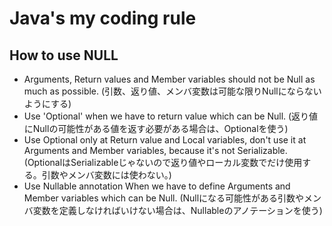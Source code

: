 # Java's my coding rule

## How to use NULL

- Arguments, Return values and Member variables should not be Null as much as possible. (引数、返り値、メンバ変数は可能な限りNullにならないようにする)
- Use 'Optional' when we have to return value which can be Null. (返り値にNullの可能性がある値を返す必要がある場合は、Optionalを使う)
- Use Optional only at Return value and Local variables, don't use it at Arguments and Member variables, because it's not Serializable. (OptionalはSerializableじゃないので返り値やローカル変数でだけ使用する。引数やメンバ変数には使わない。)
- Use Nullable annotation When we have to define Arguments and Member variables which can be Null. (Nullになる可能性がある引数やメンバ変数を定義しなければいけない場合は、Nullableのアノテーションを使う)

